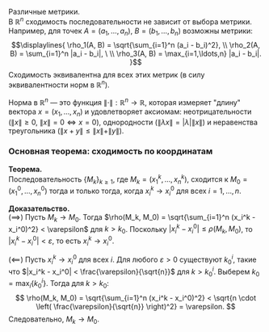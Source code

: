 Различные метрики.  
В $\mathbb{R}^n$ сходимость последовательности не зависит от выбора метрики. Например, для точек $A = (a_1, \ldots, a_n)$, $B = (b_1, \ldots, b_n)$ возможны метрики:
$$\displaylines{
\rho_1(A, B) = \sqrt{\sum_{i=1}^n (a_i - b_i)^2}, \\ \rho_2(A, B) = \sum_{i=1}^n |a_i - b_i|, \ \\ \rho_3(A, B) = \max_{i=1,\ldots,n} |a_i - b_i|.
}$$
Сходимость эквивалентна для всех этих метрик (в силу эквивалентности норм в $\mathbb{R}^n$).

Норма в $\mathbb{R}^n$ — это функция $\| \cdot \|: \mathbb{R}^n \to \mathbb{R}$, которая измеряет "длину" вектора $x = (x_1, \ldots, x_n)$ и удовлетворяет аксиомам: неотрицательности ($\|x\| \geq 0$, $\|x\| = 0 \iff x = 0$), однородности ($\|\lambda x\| = |\lambda| \|x\|$) и неравенства треугольника ($\|x + y\| \leq \|x\| + \|y\|$). 
### Основная теорема: сходимость по координатам

**Теорема.**  
Последовательность $\{ M_k \}_{k \geq 1}$, где $M_k = (x_1^k, \ldots, x_n^k)$, сходится к $M_0 = (x_1^0, \ldots, x_n^0)$ тогда и только тогда, когда $x_i^k \to x_i^0$ для всех $i = 1, \ldots, n$.

**Доказательство.**  
$(\implies)$ Пусть $M_k \to M_0$. Тогда $\rho(M_k, M_0) = \sqrt{\sum_{i=1}^n (x_i^k - x_i^0)^2} < \varepsilon$ для $k > k_0$. Поскольку $|x_i^k - x_i^0| \leq \rho(M_k, M_0)$, то $|x_i^k - x_i^0| < \varepsilon$, то есть $x_i^k \to x_i^0$.

$(\impliedby)$ Пусть $x_i^k \to x_i^0$ для всех $i$. Для любого $\varepsilon > 0$ существуют $k_0^i$, такие что $|x_i^k - x_i^0| < \frac{\varepsilon}{\sqrt{n}}$ для $k > k_0^i$. Выберем $k_0 = \max_i \{ k_0^i \}$. Тогда для $k > k_0$:
$$
\rho(M_k, M_0) = \sqrt{\sum_{i=1}^n (x_i^k - x_i^0)^2} < \sqrt{n \cdot \left( \frac{\varepsilon}{\sqrt{n}} \right)^2} = \varepsilon.
$$
Следовательно, $M_k \to M_0$.